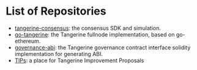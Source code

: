 # List of Repositories

* [tangerine-consensus](https://github.com/tangerine-network/tangerine-consensus): the consensus SDK and simulation.
* [go-tangerine](https://github.com/tangerine-network/go-tangerine): the Tangerine fullnode implementation, based on go-ethereum.
* [governance-abi](https://github.com/tangerine-network/governance-abi): the Tangerine governance contract interface solidity implementation for generating ABI.
* [TIPs](https://github.com/tangerine-network/TIPs): a place for Tangerine Improvement Proposals
